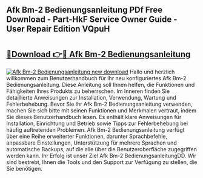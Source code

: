 ## Afk Bm-2 Bedienungsanleitung PDf Free Download - Part-HkF Service Owner Guide - User Repair Edition VQpuH

# <h2><a href="http://df1ik6.blite.top/?on=Afk+Bm-2+Bedienungsanleitung">🔗Download 👉🔴 Afk Bm-2 Bedienungsanleitung</a></h2>

[![Afk Bm-2 Bedienungsanleitung new download](https://i.imgur.com/lujVjoI.png)](http://df1ik6.blite.top/?on=Afk+Bm-2+Bedienungsanleitung)
Hallo und herzlich willkommen zum Benutzerhandbuch für Ihr neu konfiguriertes Afk Bm-2 Bedienungsanleitung. Diese Anleitung soll Ihnen helfen, die Funktionen und Fähigkeiten Ihres Produkts zu beherrschen. Im Inneren finden Sie detaillierte Anweisungen zur Installation, Verwendung, Wartung und Fehlerbehebung. Bevor Sie Ihr Afk Bm-2 Bedienungsanleitung verwenden, machen Sie sich bitte mit seinen Funktionen und Merkmalen vertraut, indem Sie dieses Benutzerhandbuch lesen. Es enthält klare Anweisungen für Installation, Einrichtung und Betrieb sowie Tipps zur Fehlerbehebung bei häufig auftretenden Problemen. Afk Bm-2 Bedienungsanleitung verfügt über eine Reihe erweiterter Funktionen, darunter Sprachbefehle, anpassbare Einstellungen, Unterstützung für mehrere Sprachen und automatische Backups, auf die alle über die Benutzeroberfläche zugegriffen werden kann. Ihr Erfolg ist unser Ziel Afk Bm-2 BedienungsanleitungDD. Wir sind bestrebt, Ihnen die Tools und den Support zur Verfügung zu stellen, die Sie benötigen.
